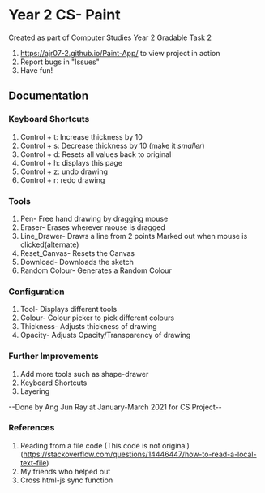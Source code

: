 # Year 2 CS- Paint 
Created as part of Computer Studies Year 2 Gradable Task 2
1. https://ajr07-2.github.io/Paint-App/ to view project in action
2. Report bugs in "Issues"
3. Have fun!

## Documentation

### Keyboard Shortcuts
1. Control + t: Increase thickness by 10
2. Control + s: Decrease thickness by 10 (make it *smaller*)
3. Control + d: Resets all values back to original
4. Control + h: displays this page
5. Control + z: undo drawing 
6. Control + r: redo drawing

### Tools
1. Pen- Free hand drawing by dragging mouse
2. Eraser- Erases wherever mouse is dragged
3. Line_Drawer- Draws a line from 2 points Marked out when mouse is clicked(alternate)
4. Reset_Canvas- Resets the Canvas
5. Download- Downloads the sketch
6. Random Colour- Generates a Random Colour

### Configuration
1. Tool- Displays different tools
2. Colour- Colour picker to pick different colours
3. Thickness- Adjusts thickness of drawing
4. Opacity- Adjusts Opacity/Transparency of drawing

### Further Improvements
1. Add more tools such as shape-drawer
2. Keyboard Shortcuts
3. Layering

--Done by Ang Jun Ray at January-March 2021 for CS Project--

### References
1. Reading from a file code (This code is not original)
(https://stackoverflow.com/questions/14446447/how-to-read-a-local-text-file)
2. My friends who helped out
3. Cross html-js sync function
